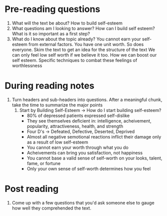 # Pre-reading questions
1. What will the text be about?
	How to build self-esteem
2. What questions am I looking to answer?
	How can I build self esteem?
	What is it so important as a first step?
3. What do I know about the topic already?
	You cannot earn your self-esteem from external factors. You have one unit worth. So does everyone. 
Skim the text to get an idea for the structure of the text
	We can only feel low self worth if we believe it too.
	How we can boost our self esteem.
	Specific techniques to combat these feelings of worthlessness

# During reading notes
1. Turn headers and sub-headers into questions. After a meaningful chunk, take the time to summarize the major points
	1. Start by Building Self-Esteem -> How do I start building self-esteem?
		* 80% of depressed patients expressed self-dislike
		* They see themselves deficient in: intelligence, acheivement, popularity, attractiveness, health, and strength
		* Four D's -> Defeated, Defective, Deserted, Deprived
		* Almost all negative semotional reactions inflict their damage only as a result of low self-esteem
		* You cannot earn your worth through what you do
		* Acheivements can bring you satisfaction, not happiness
		* You cannot base a valid sense of self-worth on your looks, talent, fame, or fortune
		* Only your own sense of self-worth determines how you feel

# Post reading
1. Come up with a few questions that you'd ask someone else to gauge how well they comprehended the text.